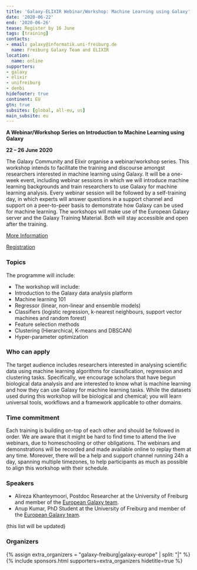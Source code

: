 ```yaml
---
title: 'Galaxy-ELIXIR Webinar/Workshop: Machine Learning using Galaxy'
date: '2020-06-22'
end: '2020-06-26'
tease: Register by 16 June
tags: [training]
contacts:
- email: galaxy@informatik.uni-freiburg.de
  name: Freiburg Galaxy Team and ELIXIR
location:
  name: online
supporters:
- galaxy
- elixir
- unifreiburg
- denbi
hidefooter: true
continent: EU
gtn: true
subsites: [global, all-eu, us]
main_subsite: eu
---
```



**A Webinar/Workshop Series on Introduction to Machine Learning using Galaxy**

**22 – 26 June 2020**

The Galaxy Community and Elixir organise a webinar/workshop series. This workshop intends to facilitate the training and discourse amongst researchers interested in machine learning using Galaxy. It will be a one-week event, including webinar sessions in which we will introduce machine learning backgrounds and  train researchers to use Galaxy for machine learning analysis. Every webinar session will be followed by a self-training day, in which experts will answer questions in a support channel and support on a peer-to-peer basis to demonstrate how Galaxy can be used for machine learning. The workshops will make use of the European Galaxy server and the Galaxy Training Material. Both will stay accessible and open after the training.

[More Information](https://docs.google.com/document/d/1Ug93xz-ogrn8bhjKUsOQQSxNtWZoR3gFOfOHXs4F1nc/preview)

[Registration](https://elixir-europe.org/events/machine-learning-using-galaxy-webinar-workshop-series)


### Topics
The programme will include:
* The workshop will include:
* Introduction to the Galaxy data analysis platform
* Machine learning 101
* Regressor (linear, non-linear and ensemble models)
* Classifiers (logistic regression, k-nearest neighbours, support vector machines and random forest)
* Feature selection methods
* Clustering (Hierarchical, K-means and DBSCAN)
* Hyper-parameter optimization

### Who can apply
The target audience includes researchers interested in analysing scientific data using machine learning algorithms for classification, regression and clustering tasks. Specifically, we encourage scholars that have begun biological data analysis and are interested to know what is machine learning and how they can use Galaxy for machine learning tasks. While the datasets used during this workshop will be biological and chemical; you will learn universal tools, workflows and a framework applicable to other domains.


### Time commitment
Each training is building on-top of each other and should be followed in order. We are aware that it might be hard to find time to attend the live webinars, due to homeschooling or other obligations. The webinars and demonstrations will be recorded and made available online to replay them at any time. Moreover, there will be a help and support channel running 24h a day, spanning multiple timezones, to help participants as much as possible to align this workshop with their schedule.

### Speakers

* Alireza Khanteymoori, Postdoc Researcher at the University of Freiburg and member of the [European Galaxy team](https://usegalaxy-eu.github.io/freiburg/people).
* Anup Kumar,  PhD Student at the University of Freiburg and member of the [European Galaxy team](https://usegalaxy-eu.github.io/freiburg/people).

 (this list will be updated)

### Organizers

{% assign extra_organizers =  "galaxy-freiburg|galaxy-europe" | split: "|"  %}
{% include sponsors.html supporters=extra_organizers hidetitle=true %}
